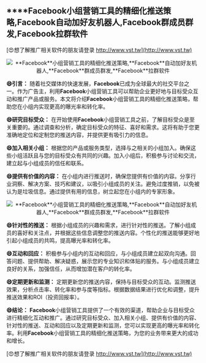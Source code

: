 ## ****Facebook**小组营销工具的精细化推送策略,**Facebook**自动加好友机器人,**Facebook**群成员群发,**Facebook**拉群软件**

[😍想了解推广相关软件的朋友请登录 http://www.vst.tw](http://www.vst.tw)

 <center><img src="https://vst.tw/MP4/tuiguang/png/8.png" alt="**Facebook**小组营销工具的精细化推送策略,**Facebook**自动加好友机器人,**Facebook**群成员群发,**Facebook**拉群软件"></center>

**😄引言：**
随着社交媒体的快速发展，**Facebook**已成为全球最大的社交平台之一。作为广告主，利用**Facebook**小组营销工具可以帮助企业更好地与目标受众互动和推广产品或服务。本文将介绍**Facebook**小组营销工具的精细化推送策略，帮助您在小组内实现更高的曝光率和转化率。

**😄研究目标受众：**
在开始使用**Facebook**小组营销工具之前，了解目标受众是至关重要的。通过调查和分析，确定目标受众的特征、喜好和需求。这将有助于您更准确地定位和定制您的推送内容，并提供更有吸引力的信息。

**😄加入相关小组：**
根据您的产品或服务类型，选择与之相关的小组加入。确保这些小组活跃且与您的目标受众有共同的兴趣。加入小组后，积极参与讨论和交流，建立起与小组成员的信任和联系。

**😄提供有价值的内容：**
在小组内进行推送时，确保您提供有价值的内容。分享行业洞察、解决方案、技巧和建议，以吸引小组成员的关注。避免过度推销，以免被认为是垃圾信息。通过提供有用的信息，树立起您在小组内的专家形象。

 <center><img src="https://vst.tw/MP4/tuiguang/png/4.png" alt="**Facebook**小组营销工具的精细化推送策略,**Facebook**自动加好友机器人,**Facebook**群成员群发,**Facebook**拉群软件"></center>

**😄针对性的推送：**
根据小组成员的兴趣和需求，进行针对性的推送。了解小组成员的喜好和关注点，并根据这些信息调整您的推送内容。个性化的推送能够更好地引起小组成员的共鸣，提高曝光率和转化率。

**😄互动和回应：**
积极参与小组内的互动和回应，与小组成员建立起双向沟通。回答问题、提供帮助、解决疑惑，展示您的专业知识和体贴的服务。与小组成员建立良好的关系，加强信任，从而增加潜在客户的转化率。

**😄定期更新和监测：**
定期更新您的推送内容，保持与目标受众的互动。监测推送效果，分析点击率、转化率和参与度等指标。根据数据结果进行优化和调整，提升推送效果和ROI（投资回报率）。

**😄结论：**
**Facebook**小组营销工具提供了一个有效的渠道，帮助企业与目标受众进行精细化互动和推广。通过研究目标受众、加入相关小组、提供有价值的内容、针对性的推送、互动和回应以及定期更新和监测，您可以实现更高的曝光率和转化率。利用**Facebook**小组营销工具的精细化推送策略，为您的业务带来更大的成功和增长。

[😍想了解推广相关软件的朋友请登录 http://www.vst.tw](http://www.vst.tw)



